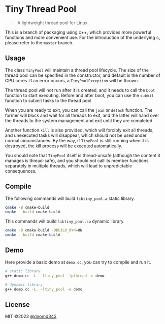 # Tiny Thread Pool

> A lightweight thread pool for Linux.

This is a branch of packaging using c++, which provides more powerful functions and more convenient use. For the introduction of the underlying c, please refer to the `master` branch.

## Usage

The class `TinyPool` will maintain a thread pool lifecycle. The size of the thread pool can be specified in the constructor, and default is the number of CPU cores. If an error occurs, a `TinyPoolException` will be thrown.

The thread pool will not run after it is created, and it needs to call the `boot` function to start executing. Before and after boot, you can use the `submit` function to submit tasks to the thread pool.

When you are ready to exit, you can call the `join` or `detach` function. The former will block and wait for all threads to exit, and the latter will hand over the threads to the system management and exit until they are completed.

Another function `kill` is also provided, which will forcibly exit all threads, and unexecuted tasks will disappear, which should not be used under normal circumstances. By the way, if `TinyPool` is still running when it is destroyed, the kill process will be executed automatically.

You should note that `TinyPool` itself is thread-unsafe (although the content it manages is thread-safe), and you should not call its member functions separately in multiple threads, which will lead to unpredictable consequences.

## Compile

The following commands will build `libtiny_pool.a` static library.

```bash
cmake -B cmake-build
cmake --build cmake-build
```

This commands will build `libtiny_pool.so` dynamic library.

```bash
cmake -B cmake-build -DBUILD_DYN=ON
cmake --build cmake-build
```

## Demo

Here provide a basic demo at `demo.cc`, you can try to compile and run it.

```bash
# static library
g++ demo.cc -L. -ltiny_pool -lpthread -o demo

# dynamic library
g++ demo.cc -L. -ltiny_pool -o demo
```

## License

MIT ©2023 [@dnomd343](https://github.com/dnomd343)
